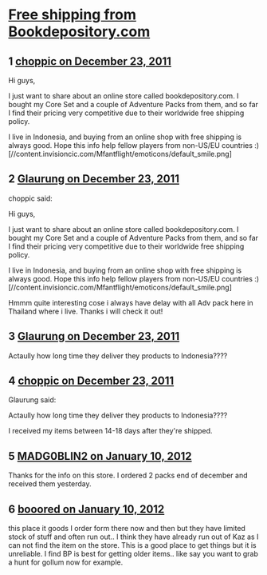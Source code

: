 # [Free shipping from Bookdepository.com](https://community.fantasyflightgames.com/topic/57946-free-shipping-from-bookdepositorycom/)

## 1 [choppic on December 23, 2011](https://community.fantasyflightgames.com/topic/57946-free-shipping-from-bookdepositorycom/?do=findComment&comment=570615)

Hi guys,

I just want to share about an online store called bookdepository.com. I bought my Core Set and a couple of Adventure Packs from them, and so far I find their pricing very competitive due to their worldwide free shipping policy.

I live in Indonesia, and buying from an online shop with free shipping is always good. Hope this info help fellow players from non-US/EU countries :) [//content.invisioncic.com/Mfantflight/emoticons/default_smile.png]

## 2 [Glaurung on December 23, 2011](https://community.fantasyflightgames.com/topic/57946-free-shipping-from-bookdepositorycom/?do=findComment&comment=570622)

choppic said:

Hi guys,

I just want to share about an online store called bookdepository.com. I bought my Core Set and a couple of Adventure Packs from them, and so far I find their pricing very competitive due to their worldwide free shipping policy.

I live in Indonesia, and buying from an online shop with free shipping is always good. Hope this info help fellow players from non-US/EU countries :) [//content.invisioncic.com/Mfantflight/emoticons/default_smile.png]



Hmmm quite interesting cose i always have delay with all Adv pack here in Thailand where i live. Thanks i will check it out!

## 3 [Glaurung on December 23, 2011](https://community.fantasyflightgames.com/topic/57946-free-shipping-from-bookdepositorycom/?do=findComment&comment=570623)

Actaully how long time they deliver they products to Indonesia????

## 4 [choppic on December 23, 2011](https://community.fantasyflightgames.com/topic/57946-free-shipping-from-bookdepositorycom/?do=findComment&comment=570629)

Glaurung said:

Actaully how long time they deliver they products to Indonesia????



I received my items between 14-18 days after they're shipped.

## 5 [MADG0BLIN2 on January 10, 2012](https://community.fantasyflightgames.com/topic/57946-free-shipping-from-bookdepositorycom/?do=findComment&comment=577214)

Thanks for the info on this store. I ordered 2 packs end of december and received them yesterday.

## 6 [booored on January 10, 2012](https://community.fantasyflightgames.com/topic/57946-free-shipping-from-bookdepositorycom/?do=findComment&comment=577221)

this place it goods I order form there now and then but they have limited stock of stuff and often run out.. I think they have already run out of Kaz as I can not find the item on the store. This is a good place to get things but it is unreliable. I find BP is best for getting older items.. like say you want to grab a hunt for gollum now for example.

